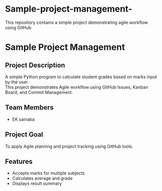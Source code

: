 # Sample-project-management-
This repository contains a simple project demonstrating agile workflow using GitHub
# Sample Project Management

##  Project Description
A simple Python program to calculate student grades based on marks input by the user.  
This project demonstrates Agile workflow using GitHub Issues, Kanban Board, and Commit Management.

##  Team Members
- EK sainaba

## Project Goal
To apply Agile planning and project tracking using GitHub tools.

##  Features
- Accepts marks for multiple subjects
- Calculates average and grade
- Displays result summary
